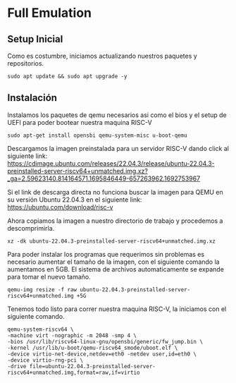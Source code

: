 # Full Emulation
## Setup Inicial

Como es costumbre, iniciamos actualizando nuestros paquetes y repositorios.

```
sudo apt update && sudo apt upgrade -y
```

## Instalación

Instalamos los paquetes de qemu necesarios asi como el bios y el setup de UEFI para poder bootear nuestra maquina RISC-V
```
sudo apt-get install opensbi qemu-system-misc u-boot-qemu
```
Descargamos la imagen preinstalada para un servidor RISC-V dando click al siguiente link:
https://cdimage.ubuntu.com/releases/22.04.3/release/ubuntu-22.04.3-preinstalled-server-riscv64+unmatched.img.xz?_ga=2.59623140.814164571.1695846449-657263962.1692753967

Si el link de descarga directa no funciona buscar la imagen para QEMU en su versión Ubuntu 22.04.3 en el siguiente link:
https://ubuntu.com/download/risc-v

Ahora copiamos la imagen a nuestro directorio de trabajo y procedemos a descomprimirla.
```
xz -dk ubuntu-22.04.3-preinstalled-server-riscv64+unmatched.img.xz
```
Para poder instalar los programas que requerimos sin problemas es necesario aumentar el tamaño de la imagen, con el siguiente comando la aumentamos en 5GB. El sistema de archivos automaticamente se expande para tomar el nuevo tamaño.
```
qemu-img resize -f raw ubuntu-22.04.3-preinstalled-server-riscv64+unmatched.img +5G
```
Tenemos todo listo para correr nuestra maquina RISC-V, la iniciamos con el siguiente comando.
```
qemu-system-riscv64 \
-machine virt -nographic -m 2048 -smp 4 \
-bios /usr/lib/riscv64-linux-gnu/opensbi/generic/fw_jump.bin \
-kernel /usr/lib/u-boot/qemu-riscv64_smode/uboot.elf \
-device virtio-net-device,netdev=eth0 -netdev user,id=eth0 \
-device virtio-rng-pci \
-drive file=ubuntu-22.04.3-preinstalled-server-riscv64+unmatched.img,format=raw,if=virtio
```
